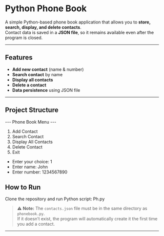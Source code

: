 #  Python Phone Book

A simple Python-based phone book application that allows you to **store, search, display, and delete contacts**.  
Contact data is saved in a **JSON file**, so it remains available even after the program is closed.

---

##  Features
-  **Add new contact** (name & number)
-  **Search contact** by name
-  **Display all contacts**
-  **Delete a contact**
-  **Data persistence** using JSON file

---

##  Project Structure
--- Phone Book Menu ---
1. Add Contact
2. Search Contact
3. Display All Contacts
4. Delete Contact
5. Exit
- Enter your choice: 1
- Enter name: John
- Enter number: 1234567890

## How to Run
Clone the repository and run Python script: Ph.py
> ⚠️ **Note:** The `contacts.json` file must be in the same directory as `phonebook.py`.  
If it doesn’t exist, the program will automatically create it the first time you add a contact.

****

